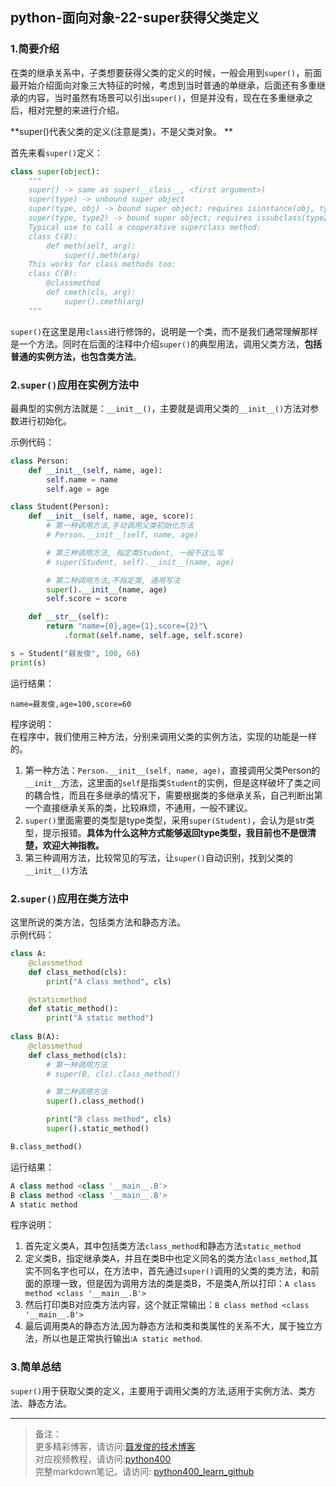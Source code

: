 ## python-面向对象-22-super获得父类定义
### 1.简要介绍

在类的继承关系中，子类想要获得父类的定义的时候，一般会用到`super()`，前面最开始介绍面向对象三大特征的时候，考虑到当时普通的单继承，后面还有多重继承的内容，当时虽然有场景可以引出`super()`，但是并没有，现在在多重继承之后，相对完整的来进行介绍。  

**super()代表父类的定义(注意是类)，不是父类对象。  **

首先来看`super()`定义：
```python
class super(object):
    """
    super() -> same as super(__class__, <first argument>)
    super(type) -> unbound super object
    super(type, obj) -> bound super object; requires isinstance(obj, type)
    super(type, type2) -> bound super object; requires issubclass(type2, type)
    Typical use to call a cooperative superclass method:
    class C(B):
        def meth(self, arg):
            super().meth(arg)
    This works for class methods too:
    class C(B):
        @classmethod
        def cmeth(cls, arg):
            super().cmeth(arg)
    """
```
`super()`在这里是用`class`进行修饰的，说明是一个类，而不是我们通常理解那样是一个方法。同时在后面的注释中介绍`super()`的典型用法，调用父类方法，**包括普通的实例方法，也包含类方法**。



### 2.`super()`应用在实例方法中

最典型的实例方法就是：`__init__()`，主要就是调用父类的`__init__()`方法对参数进行初始化。

示例代码：
```python
class Person:
    def __init__(self, name, age):
        self.name = name
        self.age = age

class Student(Person):
    def __init__(self, name, age, score):
        # 第一种调用方法,手动调用父类初始化方法
        # Person.__init__(self, name, age)

        # 第三种调用方法, 指定类Student, 一般不这么写
        # super(Student, self).__init__(name, age)

        # 第二种调用方法,不指定类, 通用写法
        super().__init__(name, age)
        self.score = score

    def __str__(self):
        return "name={0},age={1},score={2}"\
            .format(self.name, self.age, self.score)

s = Student("聂发俊", 100, 60)
print(s)
```

运行结果：
```
name=聂发俊,age=100,score=60
```

程序说明：  
在程序中，我们使用三种方法，分别来调用父类的实例方法，实现的功能是一样的。  
1. 第一种方法：`Person.__init__(self, name, age)`，直接调用父类Person的`__init__`方法，这里面的`self`是指类`Student`的实例，但是这样破坏了类之间的耦合性，而且在多继承的情况下，需要根据类的多继承关系，自己判断出第一个直接继承关系的类，比较麻烦，不通用，一般不建议。
2. `super()`里面需要的类型是type类型，采用`super(Student)`，会认为是str类型，提示报错。**具体为什么这种方式能够返回type类型，我目前也不是很清楚，欢迎大神指教。**
3. 第三种调用方法，比较常见的写法，让`super()`自动识别，找到父类的`__init__()`方法 



### 2.`super()`应用在类方法中
这里所说的类方法，包括类方法和静态方法。  
示例代码：

```python
class A:
    @classmethod
    def class_method(cls):
        print("A class method", cls)

    @staticmethod
    def static_method():
        print("A static method")
        
class B(A):
    @classmethod
    def class_method(cls):
        # 第一种调用方法
        # super(B, cls).class_method()

        # 第二种调用方法
        super().class_method()

        print("B class method", cls)
        super().static_method()

B.class_method()
```
运行结果：  
```python
A class method <class '__main__.B'>
B class method <class '__main__.B'>
A static method
```
程序说明：  
1. 首先定义类A，其中包括类方法`class_method`和静态方法`static_method`
2. 定义类B，指定继承类A，并且在类B中也定义同名的类方法`class_method`,其实不同名字也可以，在方法中，首先通过`super()`调用的父类的类方法，和前面的原理一致，但是因为调用方法的类是类B，不是类A,所以打印：`A class method <class '__main__.B'>`
3. 然后打印类B对应类方法内容，这个就正常输出：`B class method <class '__main__.B'>`
4. 最后调用类A的静态方法,因为静态方法和类和类属性的关系不大，属于独立方法，所以也是正常执行输出:`A static method`.



### 3.简单总结

`super()`用于获取父类的定义，主要用于调用父类的方法,适用于实例方法、类方法、静态方法。



---
> 备注：   
> 更多精彩博客，请访问:[聂发俊的技术博客](http://www.niefajun.com/)  
> 对应视频教程，请访问:[python400](https://www.bilibili.com/video/BV1WE411j7p3)  
> 完整markdown笔记，请访问: [python400_learn_github](https://github.com/niefajun/python400_learn)
